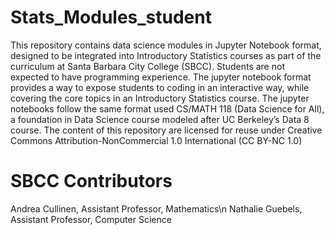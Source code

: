 # Stats_Modules_student
This repository contains data science modules in Jupyter Notebook format, designed to be integrated into Introductory Statistics courses as part of the curriculum at Santa Barbara City College (SBCC). Students are not expected to have programming experience. The jupyter notebook format provides a way to expose students to coding in an interactive way, while covering the core topics in an Introductory Statistics course. The jupyter notebooks follow the same format used CS/MATH 118 (Data Science for All), a foundation in Data Science course modeled after UC Berkeley’s Data 8 course. The content of this repository are licensed for reuse under Creative Commons Attribution-NonCommercial 1.0 International (CC BY-NC 1.0)
# SBCC Contributors
Andrea Cullinen, Assistant Professor, Mathematics\n
Nathalie Guebels, Assistant Professor, Computer Science
